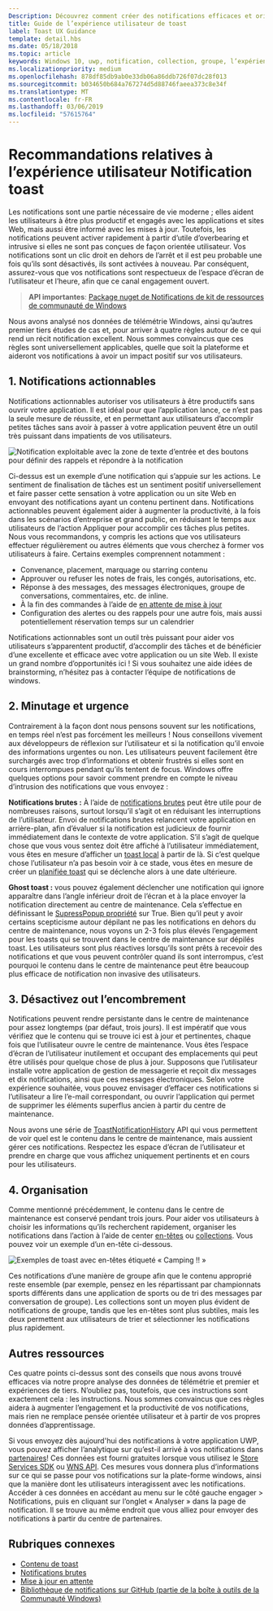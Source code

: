 ```yaml
---
Description: Découvrez comment créer des notifications efficaces et orienté utilisateur qui rendent vos utilisateurs productif et heureux.
title: Guide de l’expérience utilisateur de toast
label: Toast UX Guidance
template: detail.hbs
ms.date: 05/18/2018
ms.topic: article
keywords: Windows 10, uwp, notification, collection, groupe, l’expérience utilisateur, obtenir des conseils de l’expérience utilisateur, des conseils, action, toast, centre de maintenance, noninterruptive, notifications efficaces, les notifications non intrusives, exploitables, gérer, d’organiser
ms.localizationpriority: medium
ms.openlocfilehash: 878df85db9ab0e33db06a86ddb726f07dc28f013
ms.sourcegitcommit: b034650b684a767274d5d88746faeea373c8e34f
ms.translationtype: MT
ms.contentlocale: fr-FR
ms.lasthandoff: 03/06/2019
ms.locfileid: "57615764"
---
```

# <a name="toast-notification-ux-guidance"></a>Recommandations relatives à l’expérience utilisateur Notification toast
Les notifications sont une partie nécessaire de vie moderne ; elles aident les utilisateurs à être plus productif et engagés avec les applications et sites Web, mais aussi être informé avec les mises à jour. Toutefois, les notifications peuvent activer rapidement à partir d’utile d’overbearing et intrusive si elles ne sont pas conçues de façon orientée utilisateur. Vos notifications sont un clic droit en dehors de l’arrêt et il est peu probable une fois qu’ils sont désactivés, ils sont activées à nouveau.  Par conséquent, assurez-vous que vos notifications sont respectueux de l’espace d’écran de l’utilisateur et l’heure, afin que ce canal engagement ouvert.

> **API importantes**: [Package nuget de Notifications de kit de ressources de communauté de Windows](https://www.nuget.org/packages/Microsoft.Toolkit.Uwp.Notifications/)

Nous avons analysé nos données de télémétrie Windows, ainsi qu’autres premier tiers études de cas et, pour arriver à quatre règles autour de ce qui rend un récit notification excellent.  Nous sommes convaincus que ces règles sont universellement applicables, quelle que soit la plateforme et aideront vos notifications à avoir un impact positif sur vos utilisateurs.

## <a name="1-actionable-notifications"></a>1. Notifications actionnables
Notifications actionnables autoriser vos utilisateurs à être productifs sans ouvrir votre application.  Il est idéal pour que l’application lance, ce n’est pas la seule mesure de réussite, et en permettant aux utilisateurs d’accomplir petites tâches sans avoir à passer à votre application peuvent être un outil très puissant dans impatients de vos utilisateurs.

![Notification exploitable avec la zone de texte d’entrée et des boutons pour définir des rappels et répondre à la notification](images/actionable-notification-example01.png)

Ci-dessus est un exemple d’une notification qui s’appuie sur les actions. Le sentiment de finalisation de tâches est un sentiment positif universellement et faire passer cette sensation à votre application ou un site Web en envoyant des notifications ayant un contenu pertinent dans. Notifications actionnables peuvent également aider à augmenter la productivité, à la fois dans les scénarios d’entreprise et grand public, en réduisant le temps aux utilisateurs de l’action Appliquer pour accomplir ces tâches plus petites. Nous vous recommandons, y compris les actions que vos utilisateurs effectuer régulièrement ou autres éléments que vous cherchez à former vos utilisateurs à faire.  Certains exemples comprennent notamment :
* Convenance, placement, marquage ou starring contenu
* Approuver ou refuser les notes de frais, les congés, autorisations, etc.
* Réponse à des messages, des messages électroniques, groupe de conversations, commentaires, etc. de inline.
* À la fin des commandes à l’aide de [en attente de mise à jour](toast-pending-update.md)
* Configuration des alertes ou des rappels pour une autre fois, mais aussi potentiellement réservation temps sur un calendrier

Notifications actionnables sont un outil très puissant pour aider vos utilisateurs s’apparentent productif, d’accomplir des tâches et de bénéficier d’une excellente et efficace avec votre application ou un site Web.  Il existe un grand nombre d’opportunités ici ! Si vous souhaitez une aide idées de brainstorming, n’hésitez pas à contacter l’équipe de notifications de windows.

## <a name="2-timing-and-urgency"></a>2. Minutage et urgence
Contrairement à la façon dont nous pensons souvent sur les notifications, en temps réel n’est pas forcément les meilleurs ! Nous conseillons vivement aux développeurs de réflexion sur l’utilisateur et si la notification qu’il envoie des informations urgentes ou non. Les utilisateurs peuvent facilement être surchargés avec trop d’informations et obtenir frustrés si elles sont en cours interrompues pendant qu’ils tentent de focus. Windows offre quelques options pour savoir comment prendre en compte le niveau d’intrusion des notifications que vous envoyez :

**Notifications brutes :** À l’aide de [notifications brutes](raw-notification-overview.md) peut être utile pour de nombreuses raisons, surtout lorsqu’il s’agit ot en réduisant les interruptions de l’utilisateur.  Envoi de notifications brutes relancent votre application en arrière-plan, afin d’évaluer si la notification est judicieux de fournir immédiatement dans le contexte de votre application. S’il s’agit de quelque chose que vous vous sentez doit être affiché à l’utilisateur immédiatement, vous êtes en mesure d’afficher un [toast local](send-local-toast.md) à partir de là.  Si c’est quelque chose l’utilisateur n’a pas besoin voir à ce stade, vous êtes en mesure de créer un [planifiée toast](https://blogs.msdn.microsoft.com/tiles_and_toasts/2016/09/30/quickstart-sending-an-alarm-in-windows-10/) qui se déclenche alors à une date ultérieure.


**Ghost toast :** vous pouvez également déclencher une notification qui ignore apparaître dans l’angle inférieur droit de l’écran et à la place envoyer la notification directement au centre de maintenance. Cela s’effectue en définissant le [SupressPopup propriété](https://docs.microsoft.com/en-us/uwp/api/windows.ui.notifications.toastnotification.suppresspopup) sur True. Bien qu’il peut y avoir certains scepticisme autour dépilant ne pas les notifications en dehors du centre de maintenance, nous voyons un 2-3 fois plus élevés l’engagement pour les toasts qui se trouvent dans le centre de maintenance sur dépilés toast.  Les utilisateurs sont plus réactives lorsqu’ils sont prêts à recevoir des notifications et que vous peuvent contrôler quand ils sont interrompus, c’est pourquoi le contenu dans le centre de maintenance peut être beaucoup plus efficace de notification non invasive des utilisateurs.

## <a name="3-clear-out-the-clutter"></a>3. Désactivez out l’encombrement
Notifications peuvent rendre persistante dans le centre de maintenance pour assez longtemps (par défaut, trois jours).  Il est impératif que vous vérifiez que le contenu qui se trouve ici est à jour et pertinentes, chaque fois que l’utilisateur ouvre le centre de maintenance. Vous êtes l’espace d’écran de l’utilisateur inutilement et occupant des emplacements qui peut être utilisés pour quelque chose de plus à jour.  Supposons que l’utilisateur installe votre application de gestion de messagerie et reçoit dix messages et dix notifications, ainsi que ces messages électroniques.  Selon votre expérience souhaitée, vous pouvez envisager d’effacer ces notifications si l’utilisateur a lire l’e-mail correspondant, ou ouvrir l’application qui permet de supprimer les éléments superflus ancien à partir du centre de maintenance.

Nous avons une série de [ToastNotificationHistory](https://docs.microsoft.com/en-us/uwp/api/windows.ui.notifications.toastnotificationhistory) API qui vous permettent de voir quel est le contenu dans le centre de maintenance, mais aussient gérer ces notifications. Respectez les espace d’écran de l’utilisateur et prendre en charge que vous affichez uniquement pertinents et en cours pour les utilisateurs.

## <a name="4-keeping-organized"></a>4. Organisation
Comme mentionné précédemment, le contenu dans le centre de maintenance est conservé pendant trois jours.  Pour aider vos utilisateurs à choisir les informations qu’ils recherchent rapidement, organiser les notifications dans l’action à l’aide de center [en-têtes](https://docs.microsoft.com/en-us/windows/uwp/design/shell/tiles-and-notifications/toast-headers) ou [collections](https://docs.microsoft.com/en-us/uwp/api/windows.ui.notifications.toastcollection). Vous pouvez voir un exemple d’un en-tête ci-dessous.

![Exemples de toast avec en-têtes étiqueté « Camping !! »](images/toast-headers-action-center.png)

Ces notifications d’une manière de groupe afin que le contenu approprié reste ensemble (par exemple, pensez en les répartissant par championnats sports différents dans une application de sports ou de tri des messages par conversation de groupe). Les collections sont un moyen plus évident de notifications de groupe, tandis que les en-têtes sont plus subtiles, mais les deux permettent aux utilisateurs de trier et sélectionner les notifications plus rapidement.

## <a name="other-resources"></a>Autres ressources
Ces quatre points ci-dessus sont des conseils que nous avons trouvé efficaces via notre propre analyse des données de télémétrie et premier et expériences de tiers. N’oubliez pas, toutefois, que ces instructions sont exactement cela : les instructions.  Nous sommes convaincus que ces règles aidera à augmenter l’engagement et la productivité de vos notifications, mais rien ne remplace pensée orientée utilisateur et à partir de vos propres données d’apprentissage.  

Si vous envoyez dès aujourd'hui des notifications à votre application UWP, vous pouvez afficher l’analytique sur qu’est-il arrivé à vos notifications dans [partenaires](https://partner.microsoft.com/dashboard)! Ces données est fourni gratuites lorsque vous utilisez le [Store Services SDK](https://marketplace.visualstudio.com/items?itemName=AdMediator.MicrosoftStoreServicesSDK) ou [WNS API](https://docs.microsoft.com/en-us/windows/uwp/design/shell/tiles-and-notifications/windows-push-notification-services--wns--overview). Ces mesures vous donnera plus d’informations sur ce qui se passe pour vos notifications sur la plate-forme windows, ainsi que la manière dont les utilisateurs interagissent avec les notifications. Accéder à ces données en accédant au menu sur le côté gauche engager > Notifications, puis en cliquant sur l’onglet « Analyser » dans la page de notification.  Il se trouve au même endroit que vous alliez pour envoyer des notifications à partir du centre de partenaires.

## <a name="related-topics"></a>Rubriques connexes

* [Contenu de toast](adaptive-interactive-toasts.md)
* [Notifications brutes](raw-notification-overview.md)
* [Mise à jour en attente](toast-pending-update.md)
* [Bibliothèque de notifications sur GitHub (partie de la boîte à outils de la Communauté Windows)](https://github.com/Microsoft/UWPCommunityToolkit/tree/master/Microsoft.Toolkit.Uwp.Notifications)
